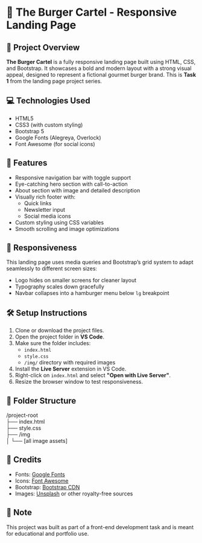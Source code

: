 # 🍔 The Burger Cartel - Responsive Landing Page

## 📌 Project Overview
**The Burger Cartel** is a fully responsive landing page built using HTML, CSS, and Bootstrap. It showcases a bold and modern layout with a strong visual appeal, designed to represent a fictional gourmet burger brand. This is **Task 1** from the landing page project series.

## 💻 Technologies Used
- HTML5  
- CSS3 (with custom styling)  
- Bootstrap 5  
- Google Fonts (Alegreya, Overlock)  
- Font Awesome (for social icons)  

## 🧩 Features
- Responsive navigation bar with toggle support
- Eye-catching hero section with call-to-action
- About section with image and detailed description
- Visually rich footer with:
  - Quick links  
  - Newsletter input  
  - Social media icons  
- Custom styling using CSS variables
- Smooth scrolling and image optimizations

## 📱 Responsiveness
This landing page uses media queries and Bootstrap’s grid system to adapt seamlessly to different screen sizes:
- Logo hides on smaller screens for cleaner layout
- Typography scales down gracefully
- Navbar collapses into a hamburger menu below `lg` breakpoint

## 🛠️ Setup Instructions
1. Clone or download the project files.
2. Open the project folder in **VS Code**.
3. Make sure the folder includes:
   - `index.html`
   - `style.css`
   - `/img/` directory with required images
4. Install the **Live Server** extension in VS Code.
5. Right-click on `index.html` and select **"Open with Live Server"**.
6. Resize the browser window to test responsiveness.

## 📁 Folder Structure
/project-root  
├── index.html  
├── style.css  
├── /img  
│   └── [all image assets]

## 🙌 Credits
- Fonts: [Google Fonts](https://fonts.google.com/)
- Icons: [Font Awesome](https://fontawesome.com/)
- Bootstrap: [Bootstrap CDN](https://getbootstrap.com/)
- Images: [Unsplash](https://unsplash.com/) or other royalty-free sources

## 📣 Note
This project was built as part of a front-end development task and is meant for educational and portfolio use.
